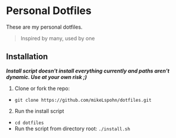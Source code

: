 # Personal Dotfiles

These are my personal dotfiles.

> Inspired by many, used by one

## Installation
**_Install script doesn't install everything currently and paths aren't dynamic. Use at your own risk ;)_**

1. Clone or fork the repo:
  - `git clone https://github.com/mikeLspohn/dotfiles.git`
2. Run the install script
  - `cd dotfiles`
  - Run the script from directory root: `./install.sh`
